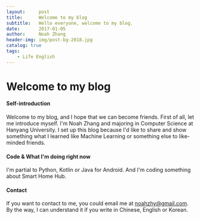 ```yaml
---
layout:     post
title:      Welcome to my blog
subtitle:   Hello everyone, welcome to my blog.
date:       2017-01-05
author:     Noah Zhang
header-img: img/post-bg-2018.jpg
catalog: true
tags:
    - Life English
---
```


# Welcome to my blog
#### Self-introduction
Welcome to my blog, and I hope that we can become friends. First of all, let me introduce myself. I'm Noah Zhang and majoring in Computer Science at Hanyang University. I set up this blog because I'd like to share and show something what I learned like Machine Learning or something else to like-minded friends. 

#### Code & What I'm doing right now
I'm partial to Python, Kotlin or Java for Android. And I'm coding something about Smart Home Hub. 

#### Contact
If you want to contact to me, you could email me at <noahzhy@gmail.com>. By the way, I can understand it if you write in Chinese, English or Korean.
